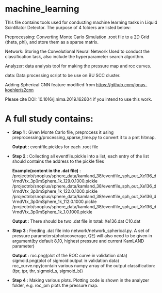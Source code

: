 # machine_learning  



This file contains tools used for conducting machine learning tasks in Liquid Scintillator Detector. The purpose of 4 folders are listed below:



Preprocessing: Converting Monte Carlo Simulation .root file to a 2D Grid (theta, phi), and store them as a sparse matrix.



Network: Storing the Convolutional Neural Network Used to conduct the classification task, also include the hyperparameter search algorithm.


Analyzer: data analysis tool for making the pressure map and roc curves.


data: Data processing script to be use on BU SCC cluster.

Adding Spherical CNN feature modified from https://github.com/jonas-koehler/s2cnn

Please cite DOI: 10.1016/j.nima.2019.162604 if you intend to use this work.


# A full study contains:




* **Step 1** : Given Monte Carlo file, preprocess it using preprocessing/processing_sparse_time.py to convert it to a pmt hitmap.
  
  **Output** : eventfile.pickles for each .root file
  
  
  
* **Step 2** : Collecting all eventfile.pickle into a list, each entry of the list should contains the address to the pickle files
  
  
  **Example(content in the .dat file)** :
  /projectnb/snoplus/sphere_data/kamland_38/eventfile_sph_out_Xe136_dVrndVtx_3p0mSphere_1k_129.0.1000.pickle
  /projectnb/snoplus/sphere_data/kamland_38/eventfile_sph_out_Xe136_dVrndVtx_3p0mSphere_1k_122.0.1000.pickle
  /projectnb/snoplus/sphere_data/kamland_38/eventfile_sph_out_Xe136_dVrndVtx_3p0mSphere_1k_112.0.1000.pickle
  /projectnb/snoplus/sphere_data/kamland_38/eventfile_sph_out_Xe136_dVrndVtx_3p0mSphere_1k_1.0.1000.pickle
  
  
  **Output** : There should be two .dat file in total:
    Xe136.dat
    C10.dat
    
    
    
    
    
* **Step 3** : Feeding .dat file into network/network_spherical.py. A set of pressure parameters(photocoverage, QE) will also need to                 be given in argument(by default 8,10, highest pressure and current KamLAND parameter)
  
  
  **Output** : 
    roc.png(plot of the ROC curve in validation data)
    sigmoid.png(plot of sigmoid output in validation data)
    roc_curve.npy(contain various numpy array of the output classification: (fpr, tpr, thr, sigmoid_s, sigmoid_b))
    
    
    
    
    
* **Step 4** : Making various plots. Plotting code is shown in the analyzer folder, e.g. roc_pm plots the pressure map.

